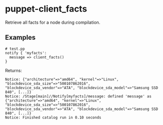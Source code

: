 puppet-client_facts
===================

Retrieve all facts for a node during compilation.

Examples
--------

```puppet
# test.pp
notify { 'myfacts':
  message => client_facts()
}
```

Returns:

```
Notice: {"architecture"=>"amd64", "kernel"=>"Linux", "blockdevice_sda_size"=>"500107862016", "blockdevice_sda_vendor"=>"ATA", "blockdevice_sda_model"=>"Samsung SSD 840", [...]}
Notice: /Stage[main]//Notify[myfacts]/message: defined 'message' as {"architecture"=>"amd64", "kernel"=>"Linux", "blockdevice_sda_size"=>"500107862016", "blockdevice_sda_vendor"=>"ATA", "blockdevice_sda_model"=>"Samsung SSD 840", [...]}
Notice: Finished catalog run in 0.10 seconds
```
